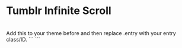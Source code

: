 Tumblr Infinite Scroll
==============
<br>
Add this to your theme before </ head> and then replace .entry with your entry class/ID.
```
<script>
var entry = '.entry';
</script>
<script type="text/javascript" src="http://masonry.desandro.com/masonry.pkgd.min.js"></script>
<script type="text/javascript" src="http://static.tumblr.com/ib6vvvn/Tpjn3e8fv/script.js"></script>
```